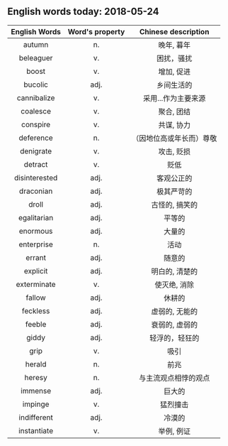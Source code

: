 ## English words today: 2018-05-24

| English Words | Word's property | Chinese description |
| :-----------: | :-------------: | :-----------------: |
| autumn | n. | 晚年, 暮年 |
| beleaguer | v. | 困扰，骚扰 |
| boost | v. | 增加, 促进 |
| bucolic | adj. | 乡间生活的 |
| cannibalize | v. | 采用...作为主要来源 |
| coalesce | v. | 聚合, 团结 |
| conspire | v. | 共谋, 协力 |
| deference | n. | （因地位高或年长而）尊敬 |
| denigrate | v. | 攻击, 贬损 |
| detract | v. | 贬低 |
| disinterested | adj. | 客观公正的 |
| draconian | adj. | 极其严苛的 |
| droll | adj. | 古怪的, 搞笑的 |
| egalitarian | adj. | 平等的 |
| enormous | adj. | 大量的 |
| enterprise | n. | 活动 |
| errant | adj. | 随意的 |
| explicit | adj. | 明白的, 清楚的 |
| exterminate | v. | 使灭绝, 消除 |
| fallow | adj. | 休耕的 |
| feckless | adj. | 虚弱的, 无能的 |
| feeble | adj. | 衰弱的, 虚弱的 |
| giddy | adj. | 轻浮的，轻狂的 |
| grip | v. | 吸引 |
| herald | n. | 前兆 |
| heresy | n.  | 与主流观点相悖的观点 |
| immense | adj. | 巨大的 |
| impinge | v. | 猛烈撞击 |
| indifferent | adj. | 冷漠的 |
| instantiate | v. | 举例, 例证 |
